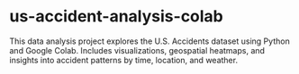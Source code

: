 # us-accident-analysis-colab
This data analysis project explores the U.S. Accidents dataset using Python and Google Colab. Includes visualizations, geospatial heatmaps, and insights into accident patterns by time, location, and weather.
